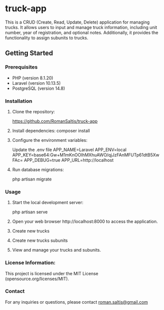 # truck-app
This is a CRUD (Create, Read, Update, Delete) application for managing trucks. It allows users to input and manage 
truck information, including unit number, year of registration, and optional notes. Additionally, it provides the 
functionality to assign subunits to trucks.

## Getting Started

### Prerequisites

- PHP (version 8.1.20)
- Laravel (version 10.13.5)
- PostgreSQL (version 14.8)

### Installation

1. Clone the repository:

   https://github.com/RomanSaltis/truck-app

2. Install dependencies:
   composer install

3. Configure the environment variables:

   Update the .env file
   APP_NAME=Laravel
   APP_ENV=local
   APP_KEY=base64:Gw+M1mKnOOIhMXhuAWO/qjJzFAnMFUTp61dtB5XwFAc=
   APP_DEBUG=true
   APP_URL=http://localhost

4. Run database migrations:

   php artisan migrate

### Usage

1. Start the local development server:

   php artisan serve

2. Open your web browser http://localhost:8000 to access the application.

3. Create new trucks

4. Create new trucks subunits

5. View and manage your trucks and subunits.

### License Information:

This project is licensed under the MIT License (opensource.org/licenses/MIT).

### Contact

For any inquiries or questions, please contact roman.saltis@gmail.com

